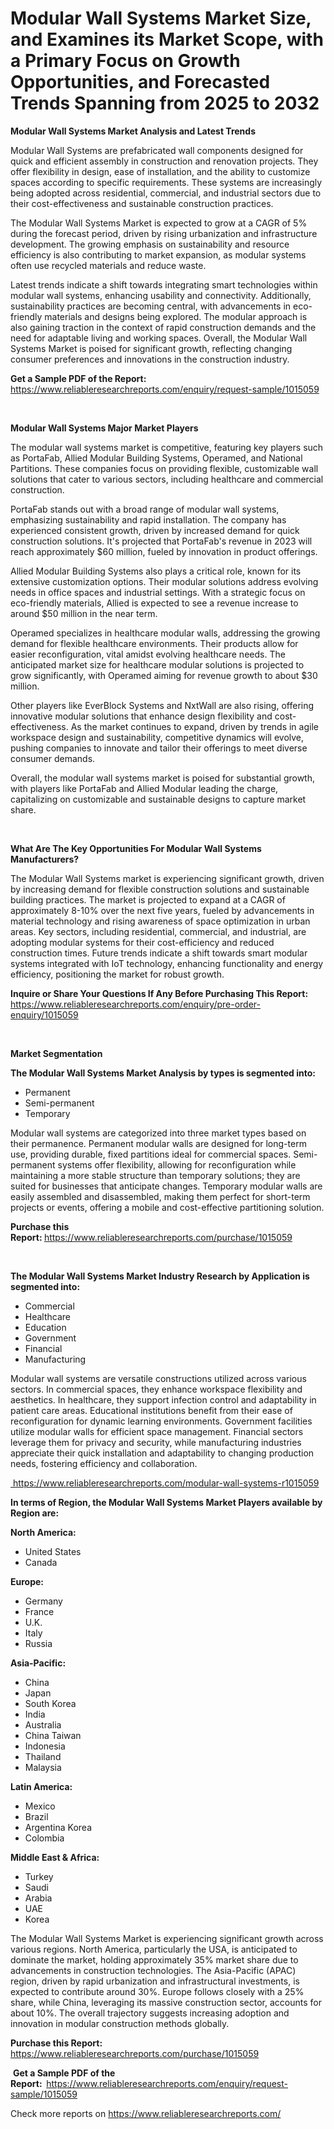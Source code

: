 <p><h1>Modular Wall Systems Market Size, and Examines its Market Scope, with a Primary Focus on Growth Opportunities, and Forecasted Trends Spanning from 2025 to 2032</h1></p><p><strong>Modular Wall Systems Market Analysis and Latest Trends</strong></p>
<p><p>Modular Wall Systems are prefabricated wall components designed for quick and efficient assembly in construction and renovation projects. They offer flexibility in design, ease of installation, and the ability to customize spaces according to specific requirements. These systems are increasingly being adopted across residential, commercial, and industrial sectors due to their cost-effectiveness and sustainable construction practices.</p><p>The Modular Wall Systems Market is expected to grow at a CAGR of 5% during the forecast period, driven by rising urbanization and infrastructure development. The growing emphasis on sustainability and resource efficiency is also contributing to market expansion, as modular systems often use recycled materials and reduce waste. </p><p>Latest trends indicate a shift towards integrating smart technologies within modular wall systems, enhancing usability and connectivity. Additionally, sustainability practices are becoming central, with advancements in eco-friendly materials and designs being explored. The modular approach is also gaining traction in the context of rapid construction demands and the need for adaptable living and working spaces. Overall, the Modular Wall Systems Market is poised for significant growth, reflecting changing consumer preferences and innovations in the construction industry.</p></p>
<p><strong>Get a Sample PDF of the Report:&nbsp;</strong> <a href="https://www.reliableresearchreports.com/enquiry/request-sample/1015059?utm_campaign=1674&utm_medium=2&utm_source=Github&utm_content=ia&utm_term=05032025&utm_id=modular-wall-systems">https://www.reliableresearchreports.com/enquiry/request-sample/1015059</a></p>
<p>&nbsp;</p>
<p><strong>Modular Wall Systems Major Market Players</strong></p>
<p><p>The modular wall systems market is competitive, featuring key players such as PortaFab, Allied Modular Building Systems, Operamed, and National Partitions. These companies focus on providing flexible, customizable wall solutions that cater to various sectors, including healthcare and commercial construction.</p><p>PortaFab stands out with a broad range of modular wall systems, emphasizing sustainability and rapid installation. The company has experienced consistent growth, driven by increased demand for quick construction solutions. It's projected that PortaFab's revenue in 2023 will reach approximately $60 million, fueled by innovation in product offerings.</p><p>Allied Modular Building Systems also plays a critical role, known for its extensive customization options. Their modular solutions address evolving needs in office spaces and industrial settings. With a strategic focus on eco-friendly materials, Allied is expected to see a revenue increase to around $50 million in the near term.</p><p>Operamed specializes in healthcare modular walls, addressing the growing demand for flexible healthcare environments. Their products allow for easier reconfiguration, vital amidst evolving healthcare needs. The anticipated market size for healthcare modular solutions is projected to grow significantly, with Operamed aiming for revenue growth to about $30 million.</p><p>Other players like EverBlock Systems and NxtWall are also rising, offering innovative modular solutions that enhance design flexibility and cost-effectiveness. As the market continues to expand, driven by trends in agile workspace design and sustainability, competitive dynamics will evolve, pushing companies to innovate and tailor their offerings to meet diverse consumer demands.</p><p>Overall, the modular wall systems market is poised for substantial growth, with players like PortaFab and Allied Modular leading the charge, capitalizing on customizable and sustainable designs to capture market share.</p></p>
<p>&nbsp;</p>
<p><strong>What Are The Key Opportunities For Modular Wall Systems Manufacturers?</strong></p>
<p><p>The Modular Wall Systems market is experiencing significant growth, driven by increasing demand for flexible construction solutions and sustainable building practices. The market is projected to expand at a CAGR of approximately 8-10% over the next five years, fueled by advancements in material technology and rising awareness of space optimization in urban areas. Key sectors, including residential, commercial, and industrial, are adopting modular systems for their cost-efficiency and reduced construction times. Future trends indicate a shift towards smart modular systems integrated with IoT technology, enhancing functionality and energy efficiency, positioning the market for robust growth.</p></p>
<p><strong>Inquire or Share Your Questions If Any Before Purchasing This Report:</strong> <a href="https://www.reliableresearchreports.com/enquiry/pre-order-enquiry/1015059?utm_campaign=1674&utm_medium=2&utm_source=Github&utm_content=ia&utm_term=05032025&utm_id=modular-wall-systems">https://www.reliableresearchreports.com/enquiry/pre-order-enquiry/1015059</a></p>
<p>&nbsp;</p>
<p><strong>Market Segmentation</strong></p>
<p><strong>The Modular Wall Systems Market Analysis by types is segmented into:</strong></p>
<p><ul><li>Permanent</li><li>Semi-permanent</li><li>Temporary</li></ul></p>
<p><p>Modular wall systems are categorized into three market types based on their permanence. Permanent modular walls are designed for long-term use, providing durable, fixed partitions ideal for commercial spaces. Semi-permanent systems offer flexibility, allowing for reconfiguration while maintaining a more stable structure than temporary solutions; they are suited for businesses that anticipate changes. Temporary modular walls are easily assembled and disassembled, making them perfect for short-term projects or events, offering a mobile and cost-effective partitioning solution.</p></p>
<p><strong>Purchase this Report:&nbsp;</strong><a href="https://www.reliableresearchreports.com/purchase/1015059?utm_campaign=1674&utm_medium=2&utm_source=Github&utm_content=ia&utm_term=05032025&utm_id=modular-wall-systems">https://www.reliableresearchreports.com/purchase/1015059</a></p>
<p>&nbsp;</p>
<p><strong>The Modular Wall Systems Market Industry Research by Application is segmented into:</strong></p>
<p><ul><li>Commercial</li><li>Healthcare</li><li>Education</li><li>Government</li><li>Financial</li><li>Manufacturing</li></ul></p>
<p><p>Modular wall systems are versatile constructions utilized across various sectors. In commercial spaces, they enhance workspace flexibility and aesthetics. In healthcare, they support infection control and adaptability in patient care areas. Educational institutions benefit from their ease of reconfiguration for dynamic learning environments. Government facilities utilize modular walls for efficient space management. Financial sectors leverage them for privacy and security, while manufacturing industries appreciate their quick installation and adaptability to changing production needs, fostering efficiency and collaboration.</p></p>
<p><a href="https://www.reliableresearchreports.com/modular-wall-systems-r1015059?utm_campaign=1674&utm_medium=2&utm_source=Github&utm_content=ia&utm_term=05032025&utm_id=modular-wall-systems">&nbsp;https://www.reliableresearchreports.com/modular-wall-systems-r1015059</a></p>
<p><strong>In terms of Region, the Modular Wall Systems Market Players available by Region are:</strong></p>
<p>
    <p> <strong> North America: </strong>
        <ul>
            <li>United States</li>
            <li>Canada</li>
        </ul>
        </p> 
    <p> <strong> Europe: </strong>
        <ul>
            <li>Germany</li>
            <li>France</li>
            <li>U.K.</li>
            <li>Italy</li>
            <li>Russia</li>
        </ul>
        </p> 
    <p> <strong> Asia-Pacific: </strong>
        <ul>
            <li>China</li>
            <li>Japan</li>
            <li>South Korea</li>
            <li>India</li>
            <li>Australia</li>
            <li>China Taiwan</li>
            <li>Indonesia</li>
            <li>Thailand</li>
            <li>Malaysia</li>
        </ul>
        </p> 
    <p> <strong> Latin America: </strong>
        <ul>
            <li>Mexico</li>
            <li>Brazil</li>
            <li>Argentina Korea</li>
            <li>Colombia</li>
        </ul>
        </p> 
    <p> <strong> Middle East & Africa: </strong>
        <ul>
            <li>Turkey</li>
            <li>Saudi</li>
            <li>Arabia</li>
            <li>UAE</li>
            <li>Korea</li>
        </ul>
    </p>
    </p>
<p><p>The Modular Wall Systems Market is experiencing significant growth across various regions. North America, particularly the USA, is anticipated to dominate the market, holding approximately 35% market share due to advancements in construction technologies. The Asia-Pacific (APAC) region, driven by rapid urbanization and infrastructural investments, is expected to contribute around 30%. Europe follows closely with a 25% share, while China, leveraging its massive construction sector, accounts for about 10%. The overall trajectory suggests increasing adoption and innovation in modular construction methods globally.</p></p>
<p><strong>Purchase this Report: </strong><a href="https://www.reliableresearchreports.com/purchase/1015059?utm_campaign=1674&utm_medium=2&utm_source=Github&utm_content=ia&utm_term=05032025&utm_id=modular-wall-systems">https://www.reliableresearchreports.com/purchase/1015059</a></p>
<p>&nbsp;<strong>Get a Sample PDF of the Report:&nbsp;&nbsp;</strong><a href="https://www.reliableresearchreports.com/enquiry/request-sample/1015059?utm_campaign=1674&utm_medium=2&utm_source=Github&utm_content=ia&utm_term=05032025&utm_id=modular-wall-systems">https://www.reliableresearchreports.com/enquiry/request-sample/1015059</a></p>
<p><strong></strong></p>
<p>Check more reports on <a href="https://www.reliableresearchreports.com/?utm_campaign=1674&utm_medium=2&utm_source=Github&utm_content=ia&utm_term=05032025&utm_id=modular-wall-systems">https://www.reliableresearchreports.com/</a></p>